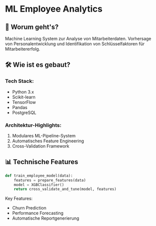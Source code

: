 # ML Employee Analytics

## 🎯 Worum geht's?
Machine Learning System zur Analyse von Mitarbeiterdaten. Vorhersage von Personalentwicklung und Identifikation von Schlüsselfaktoren für Mitarbeitererfolg.

## 🛠️ Wie ist es gebaut?
### Tech Stack:
- Python 3.x
- Scikit-learn
- TensorFlow
- Pandas
- PostgreSQL

### Architektur-Highlights:
1. Modulares ML-Pipeline-System
2. Automatisches Feature Engineering
3. Cross-Validation Framework

## 📊 Technische Features
```python
def train_employee_model(data):
    features = prepare_features(data)
    model = XGBClassifier()
    return cross_validate_and_tune(model, features)
```

Key Features:
- Churn Prediction
- Performance Forecasting
- Automatische Reportgenerierung
